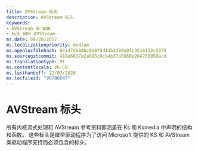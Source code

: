 ```yaml
---
title: AVStream 标头
description: AVStream 标头
keywords:
- AVStream 头 WDK
- 标头 WDK AVStream
ms.date: 04/20/2017
ms.localizationpriority: medium
ms.openlocfilehash: 64147db80bc0b07dd13b1d09a0fc3516112c2975
ms.sourcegitcommit: 418e6617e2a695c9cb4b37b5b60e264760858acd
ms.translationtype: MT
ms.contentlocale: zh-CN
ms.lasthandoff: 12/07/2020
ms.locfileid: "96786647"
---
```

# <a name="avstream-headers"></a>AVStream 标头





所有内核流式处理和 AVStream 参考资料都涵盖在 Ks 和 Ksmedia 中声明的结构和函数。 这些标头是微型驱动程序为了访问 Microsoft 提供的 KS 和 AVStream 类驱动程序支持而必须包含的标头。

 

 




